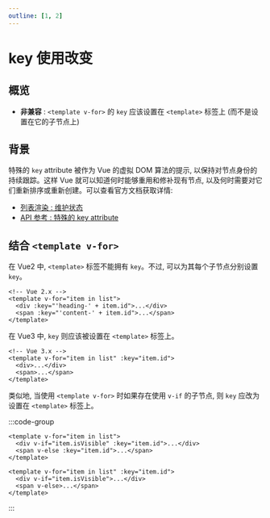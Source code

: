 ```yaml
---
outline: [1, 2]
---
```


# key 使用改变

## 概览

- **非兼容** : `<template v-for>` 的 `key` 应该设置在 `<template>` 标签上 (而不是设置在它的子节点上)

## 背景

特殊的 `key` attribute 被作为 Vue 的虚拟 DOM 算法的提示, 以保持对节点身份的持续跟踪。这样 Vue 就可以知道何时能够重用和修补现有节点, 以及何时需要对它们重新排序或重新创建。可以查看官方文档获取详情:

- [列表渲染 : 维护状态](https://cn.vuejs.org/guide/essentials/list.html#maintaining-state-with-key)
- [API 参考 : 特殊的 key attribute](https://cn.vuejs.org/api/built-in-special-attributes.html#key)

## 结合 `<template v-for>`

在 Vue2 中, `<template>` 标签不能拥有 `key`。不过, 可以为其每个子节点分别设置 `key`。

```vue
<!-- Vue 2.x -->
<template v-for="item in list">
  <div :key="'heading-' + item.id">...</div>
  <span :key="'content-' + item.id">...</span>
</template>
```

在 Vue3 中, `key` 则应该被设置在 `<template>` 标签上。

```vue
<!-- Vue 3.x -->
<template v-for="item in list" :key="item.id">
  <div>...</div>
  <span>...</span>
</template>
```

类似地, 当使用 `<template v-for>` 时如果存在使用 `v-if` 的子节点, 则 `key` 应改为设置在 `<template>` 标签上。

:::code-group

```vue {0} [vue2]
<template v-for="item in list">
  <div v-if="item.isVisible" :key="item.id">...</div>
  <span v-else :key="item.id">...</span>
</template>
```

```vue {0} [vue3]
<template v-for="item in list" :key="item.id">
  <div v-if="item.isVisible">...</div>
  <span v-else>...</span>
</template>
```

:::

